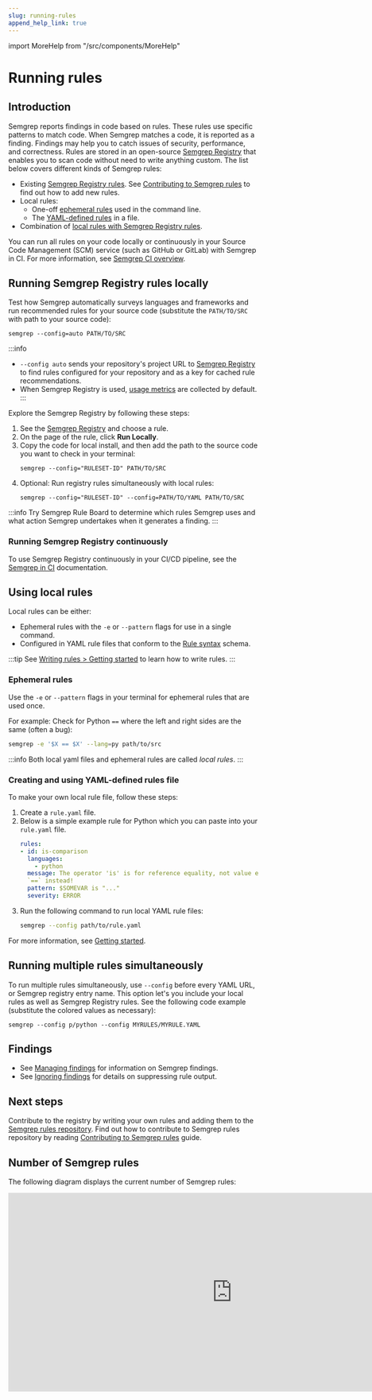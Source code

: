```yaml
---
slug: running-rules
append_help_link: true
---
```


import MoreHelp from "/src/components/MoreHelp"

# Running rules

## Introduction

Semgrep reports findings in code based on rules. These rules use specific patterns to match code. When Semgrep matches a code, it is reported as a finding. Findings may help you to catch issues of security, performance, and correctness. Rules are stored in an open-source [Semgrep Registry](https://github.com/returntocorp/semgrep-rules) that enables you to scan code without need to write anything custom. The list below covers different kinds of Semgrep rules:

- Existing [Semgrep Registry rules](#running-semgrep-registry-rules). See [Contributing to Semgrep rules](https://semgrep.dev/docs/contributing/contributing-to-semgrep-rules-repository/) to find out how to add new rules.
- Local rules:
  - One-off [ephemeral rules](#ephemeral-rules) used in the command line.
  - The [YAML-defined rules](#creating-and-using-yaml-defined-rules-file) in a file.
- Combination of [local rules with Semgrep Registry rules](#running-multiple-rules-simultaneously). 

You can run all rules on your code locally or continuously in your Source Code Management (SCM) service (such as GitHub or GitLab) with Semgrep in CI. For more information, see [Semgrep CI overview](semgrep-ci/overview.md).

## Running Semgrep Registry rules locally

Test how Semgrep automatically surveys languages and frameworks and run recommended rules for your source code (substitute the `PATH/TO/SRC` with path to your source code):
<pre class="language-bash"><code>semgrep --config=auto <span className="placeholder">PATH/TO/SRC</span></code></pre>

:::info
* `--config auto` sends your repository's project URL to [Semgrep Registry](https://semgrep.dev/r) to find rules configured for your repository and as a key for cached rule recommendations.
* When Semgrep Registry is used, [usage metrics](metrics.md) are collected by default.
:::

Explore the Semgrep Registry by following these steps:

1. See the [Semgrep Registry](https://semgrep.dev/explore) and choose a rule.
2. On the page of the rule, click **Run Locally**.
3. Copy the code for local install, and then add the path to the source code you want to check in your terminal:
    <pre class="language-bash"><code>semgrep --config="<span className="placeholder">RULESET-ID</span>" <span className="placeholder">PATH/TO/SRC</span></code></pre>
4. Optional: Run registry rules simultaneously with local rules:
   <pre class="language-bash"><code>semgrep --config="<span className="placeholder">RULESET-ID</span>" --config=<span className="placeholder">PATH/TO/YAML PATH/TO/SRC</span></code></pre>

:::info
Try Semgrep Rule Board to determine which rules Semgrep uses and what action Semgrep undertakes when it generates a finding.
:::

### Running Semgrep Registry continuously

To use Semgrep Registry continuously in your CI/CD pipeline, see the [Semgrep in CI](https://semgrep.dev/docs/semgrep-ci/overview) documentation.

## Using local rules

Local rules can be either:

- Ephemeral rules with the `-e` or `--pattern` flags for use in a single command.
- Configured in YAML rule files that conform to the [Rule syntax](../writing-rules/rule-syntax/) schema.

:::tip
See [Writing rules > Getting started](../writing-rules/overview/) to learn how to write rules.
:::

### Ephemeral rules

Use the `-e` or `--pattern` flags in your terminal for ephemeral rules that are used once.

For example: Check for Python `==` where the left and right sides are the same (often a bug):
```sh
semgrep -e '$X == $X' --lang=py path/to/src
```

:::info
Both local yaml files and ephemeral rules are called *local rules*.
:::

### Creating and using YAML-defined rules file

To make your own local rule file, follow these steps:

1. Create a `rule.yaml` file.
2. Below is a simple example rule for Python which you can paste into your `rule.yaml` file.
    ```yaml
    rules:
    - id: is-comparison
      languages:
        - python
      message: The operator 'is' is for reference equality, not value equality! Use
      `==` instead!
      pattern: $SOMEVAR is "..."
      severity: ERROR
    ```
3. Run the following command to run local YAML rule files:
    ```sh
    semgrep --config path/to/rule.yaml
    ```

For more information, see [Getting started](../writing-rules/overview/).

## Running multiple rules simultaneously

To run multiple rules simultaneously, use `--config` before every YAML URL, or Semgrep registry entry name. This option let's you include your local rules as well as Semgrep Registry rules. See the following code example (substitute the colored values as necessary):

<pre class="language-bash"><code>semgrep --config <span className="placeholder">p/python</span> --config <span className="placeholder">MYRULES/MYRULE.YAML</span></code></pre>

## Findings

* See [Managing findings](../managing-findings/) for information on Semgrep findings.
* See [Ignoring findings](../ignoring-files-folders-code/) for details on suppressing rule output.

## Next steps

Contribute to the registry by writing your own rules and adding them to the <a href="https://github.com/returntocorp/semgrep-rules" target="_blank">Semgrep rules repository</a>. Find out how to contribute to Semgrep rules repository by reading [Contributing to Semgrep rules](contributing/contributing-rules.md) guide.

## Number of Semgrep rules

The following diagram displays the current number of Semgrep rules:
<div className="lang-container" style={{marginBottom: '20px'}}>
  <iframe width="900" height="400" frameBorder="0" src="https://dashboard.semgrep.dev/metric/semgrep-rules.num/graph"></iframe>
</div>

<MoreHelp />
